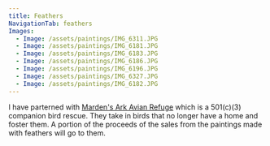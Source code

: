 ```yaml
---
title: Feathers
NavigationTab: feathers
Images:
  - Image: /assets/paintings/IMG_6311.JPG
  - Image: /assets/paintings/IMG_6181.JPG
  - Image: /assets/paintings/IMG_6183.JPG
  - Image: /assets/paintings/IMG_6186.JPG
  - Image: /assets/paintings/IMG_6196.JPG
  - Image: /assets/paintings/IMG_6327.JPG
  - Image: /assets/paintings/IMG_6182.JPG
---
```

I have parterned with [Marden's Ark Avian Refuge](http://www.avianrefuge.org/) which is a 501(c)(3) companion bird rescue. They take in birds that no longer have a home and foster them. A portion of the proceeds of the sales from the paintings made with feathers will go to them.